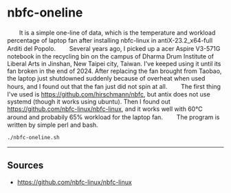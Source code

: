 # nbfc-oneline
　　It is a simple one-line of data, which is the temperature and workload percentage of laptop fan after installing nbfc-linux in antiX-23.2_x64-full Arditi del Popolo.
　　Several years ago, I picked up a acer Aspire V3-571G notebook in the recycling bin on the campus of Dharma Drum Institute of Liberal Arts in Jinshan, New Taipei city, Taiwan. I've keeped using it until its fan broken in the end of 2024. After replacing the fan brought from Taobao, the laptop just shutdowned suddenly because of overheat when used hours, and I found out that the fan just did not spin at all.
　　The first thing I've used is https://github.com/hirschmann/nbfc, but antix does not use systemd (though it works using ubuntu). Then I found out https://github.com/nbfc-linux/nbfc-linux, and it works well with 60℃ around and probabily 65% workload for the laptop fan.
　　The program is written by simple perl and bash.

```bash
./nbfc-oneline.sh
```

----------------------------------
## Sources
- https://github.com/nbfc-linux/nbfc-linux
